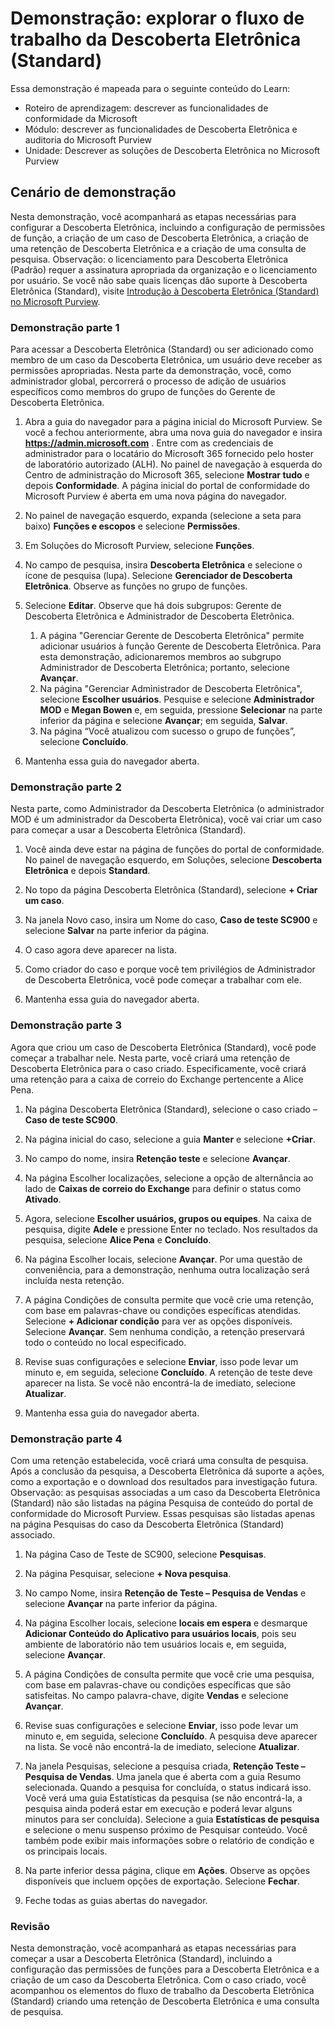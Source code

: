 <!---
---
Demonstração: Título: "Explorar o fluxo de trabalho da Descoberta Eletrônica (Standard)" Roteiro de aprendizagem/módulo/unidade: "Roteiro de aprendizagem: descrever as funcionalidades de conformidade da Microsoft; Módulo 5: descrever as funcionalidades de Descoberta Eletrônica e auditoria do Microsoft Purview; Unidade 2: descrever as soluções de Descoberta Eletrônica no Microsoft 365"
---
--->

# Demonstração: explorar o fluxo de trabalho da Descoberta Eletrônica (Standard)

Essa demonstração é mapeada para o seguinte conteúdo do Learn:

- Roteiro de aprendizagem: descrever as funcionalidades de conformidade da Microsoft
- Módulo: descrever as funcionalidades de Descoberta Eletrônica e auditoria do Microsoft Purview
- Unidade: Descrever as soluções de Descoberta Eletrônica no Microsoft Purview

## Cenário de demonstração

Nesta demonstração, você acompanhará as etapas necessárias para configurar a Descoberta Eletrônica, incluindo a configuração de permissões de função, a criação de um caso de Descoberta Eletrônica, a criação de uma retenção de Descoberta Eletrônica e a criação de uma consulta de pesquisa.  Observação: o licenciamento para Descoberta Eletrônica (Padrão) requer a assinatura apropriada da organização e o licenciamento por usuário. Se você não sabe quais licenças dão suporte à Descoberta Eletrônica (Standard), visite [Introdução à Descoberta Eletrônica (Standard) no Microsoft Purview](https://docs.microsoft.com/microsoft-365/compliance/get-started-core-ediscovery?view=o365-worldwide).

### Demonstração parte 1

Para acessar a Descoberta Eletrônica (Standard) ou ser adicionado como membro de um caso da Descoberta Eletrônica, um usuário deve receber as permissões apropriadas. Nesta parte da demonstração, você, como administrador global, percorrerá o processo de adição de usuários específicos como membros do grupo de funções do Gerente de Descoberta Eletrônica.

1. Abra a guia do navegador para a página inicial do Microsoft Purview.  Se você a fechou anteriormente, abra uma nova guia do navegador e insira **https://admin.microsoft.com** . Entre com as credenciais de administrador para o locatário do Microsoft 365 fornecido pelo hoster de laboratório autorizado (ALH). No painel de navegação à esquerda do Centro de administração do Microsoft 365, selecione **Mostrar tudo** e depois **Conformidade**.  A página inicial do portal de conformidade do Microsoft Purview é aberta em uma nova página do navegador.  

1. No painel de navegação esquerdo, expanda (selecione a seta para baixo) **Funções e escopos** e selecione **Permissões**.

1. Em Soluções do Microsoft Purview, selecione **Funções**.

1. No campo de pesquisa, insira **Descoberta Eletrônica** e selecione o ícone de pesquisa (lupa).  Selecione **Gerenciador de Descoberta Eletrônica**.  Observe as funções no grupo de funções.

1. Selecione **Editar**.  Observe que há dois subgrupos: Gerente de Descoberta Eletrônica e Administrador de Descoberta Eletrônica.  
    1. A página "Gerenciar Gerente de Descoberta Eletrônica" permite adicionar usuários à função Gerente de Descoberta Eletrônica. Para esta demonstração, adicionaremos membros ao subgrupo Administrador de Descoberta Eletrônica; portanto, selecione **Avançar**.
    1. Na página "Gerenciar Administrador de Descoberta Eletrônica", selecione **Escolher usuários**. Pesquise e selecione **Administrador MOD** e **Megan Bowen** e, em seguida, pressione **Selecionar** na parte inferior da página e selecione **Avançar**; em seguida, **Salvar**.
    1. Na página “Você atualizou com sucesso o grupo de funções”, selecione **Concluído**.

1. Mantenha essa guia do navegador aberta.

### Demonstração parte 2

Nesta parte, como Administrador da Descoberta Eletrônica (o administrador MOD é um administrador da Descoberta Eletrônica), você vai criar um caso para começar a usar a Descoberta Eletrônica (Standard).

1. Você ainda deve estar na página de funções do portal de conformidade. No painel de navegação esquerdo, em Soluções, selecione **Descoberta Eletrônica** e depois **Standard**.

1. No topo da página Descoberta Eletrônica (Standard), selecione **+ Criar um caso**.

1. Na janela Novo caso, insira um Nome do caso, **Caso de teste SC900** e selecione **Salvar** na parte inferior da página.

1. O caso agora deve aparecer na lista.

1. Como criador do caso e porque você tem privilégios de Administrador de Descoberta Eletrônica, você pode começar a trabalhar com ele.  

1. Mantenha essa guia do navegador aberta.

### Demonstração parte 3

Agora que criou um caso de Descoberta Eletrônica (Standard), você pode começar a trabalhar nele.  Nesta parte, você criará uma retenção de Descoberta Eletrônica para o caso criado.  Especificamente, você criará uma retenção para a caixa de correio do Exchange pertencente a Alice Pena.

1. Na página Descoberta Eletrônica (Standard), selecione o caso criado – **Caso de teste SC900**.

1. Na página inicial do caso, selecione a guia **Manter** e selecione **+Criar**.

1. No campo do nome, insira **Retenção teste** e selecione **Avançar**.

1. Na página Escolher localizações, selecione a opção de alternância ao lado de **Caixas de correio do Exchange** para definir o status como **Ativado**.  

1. Agora, selecione **Escolher usuários, grupos ou equipes**.  Na caixa de pesquisa, digite **Adele** e pressione Enter no teclado. Nos resultados da pesquisa, selecione **Alice Pena** e **Concluído**.

1. Na página Escolher locais, selecione **Avançar**.  Por uma questão de conveniência, para a demonstração, nenhuma outra localização será incluída nesta retenção.

1. A página Condições de consulta permite que você crie uma retenção, com base em palavras-chave ou condições específicas atendidas. Selecione **+ Adicionar condição** para ver as opções disponíveis.  Selecione **Avançar**. Sem nenhuma condição, a retenção preservará todo o conteúdo no local especificado.

1. Revise suas configurações e selecione **Enviar**, isso pode levar um minuto e, em seguida, selecione **Concluído**.  A retenção de teste deve aparecer na lista.  Se você não encontrá-la de imediato, selecione **Atualizar**.

1. Mantenha essa guia do navegador aberta.

### Demonstração parte 4

Com uma retenção estabelecida, você criará uma consulta de pesquisa.  Após a conclusão da pesquisa, a Descoberta Eletrônica dá suporte a ações, como a exportação e o download dos resultados para investigação futura.   Observação: as pesquisas associadas a um caso da Descoberta Eletrônica (Standard) não são listadas na página Pesquisa de conteúdo do portal de conformidade do Microsoft Purview. Essas pesquisas são listadas apenas na página Pesquisas do caso da Descoberta Eletrônica (Standard) associado.

1. Na página Caso de Teste de SC900, selecione **Pesquisas**.

1. Na página Pesquisar, selecione **+ Nova pesquisa**.

1. No campo Nome, insira **Retenção de Teste – Pesquisa de Vendas** e selecione **Avançar** na parte inferior da página.

1. Na página Escolher locais, selecione **locais em espera** e desmarque **Adicionar Conteúdo do Aplicativo para usuários locais**, pois seu ambiente de laboratório não tem usuários locais e, em seguida, selecione **Avançar**.

1. A página Condições de consulta permite que você crie uma pesquisa, com base em palavras-chave ou condições específicas que são satisfeitas. No campo palavra-chave, digite **Vendas** e selecione **Avançar**.

1. Revise suas configurações e selecione **Enviar**, isso pode levar um minuto e, em seguida, selecione **Concluído**.  A pesquisa deve aparecer na lista.  Se você não encontrá-la de imediato, selecione **Atualizar**.

1. Na janela Pesquisas, selecione a pesquisa criada, **Retenção Teste – Pesquisa de Vendas**.  Uma janela que é aberta com a guia Resumo selecionada.  Quando a pesquisa for concluída, o status indicará isso.  Você verá uma guia Estatísticas da pesquisa (se não encontrá-la, a pesquisa ainda poderá estar em execução e poderá levar alguns minutos para ser concluída).  Selecione a guia **Estatísticas de pesquisa** e selecione o menu suspenso próximo de Pesquisar conteúdo.  Você também pode exibir mais informações sobre o relatório de condição e os principais locais.  

1. Na parte inferior dessa página, clique em **Ações**.  Observe as opções disponíveis que incluem opções de exportação. Selecione **Fechar**.

1. Feche todas as guias abertas do navegador.

### Revisão

Nesta demonstração, você acompanhará as etapas necessárias para começar a usar a Descoberta Eletrônica (Standard), incluindo a configuração das permissões de funções para a Descoberta Eletrônica e a criação de um caso da Descoberta Eletrônica.  Com o caso criado, você acompanhou os elementos do fluxo de trabalho da Descoberta Eletrônica (Standard) criando uma retenção de Descoberta Eletrônica e uma consulta de pesquisa.
